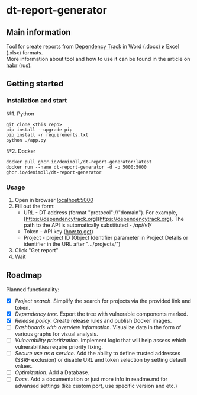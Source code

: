 # dt-report-generator
## Main information
Tool for create reports from [Dependency Track](https://dependencytrack.org/) in Word (.docx) и Excel (.xlsx) formats.\
More information about tool and how to use it can be found in the article on [habr](https://habr.com/ru/articles/860536/) (rus).
## Getting started
### Installation and start
№1. Python
```
git clone <this repo>
pip install --upgrade pip
pip install -r requirements.txt
python ./app.py
```
№2. Docker
```
docker pull ghcr.io/denimoll/dt-report-generator:latest
docker run --name dt-report-generator -d -p 5000:5000 ghcr.io/denimoll/dt-report-generator
```
### Usage
1. Open in browser [localhost:5000](http://localhost:5000)
2. Fill out the form:
    - URL - DT address (format "protocol"://"domain"). For example, [https://dependencytrack.org](https://dependencytrack.org). The path to the API is automatically substituted - */api/v1/*
    - Token - API key ([how to get](https://docs.dependencytrack.org/integrations/rest-api/))
    - Project - project ID (Object Identifier parameter in Project Details or identifier in the URL after ".../projects/")
3. Click "Get report"
4. Wait
## Roadmap
Planned functionality:
- [x] *Project search*. Simplify the search for projects via the provided link and token.
- [x] *Dependency tree*. Export the tree with vulnerable components marked.
- [x] *Release policy*. Create release rules and publish Docker images.
- [ ] *Dashboards with overview information*. Visualize data in the form of various graphs for visual analysis.
- [ ] *Vulnerability prioritization*. Implement logic that will help assess which vulnerabilities require priority fixing.
- [ ] *Secure use as a service*. Add the ability to define trusted addresses (SSRF exclusion) or disable URL and token selection by setting default values.
- [ ] *Optimization*. Add a Database.
- [ ] *Docs*. Add a documentation or just more info in readme.md for advansed settings (like custom port, use specific version and etc.)
